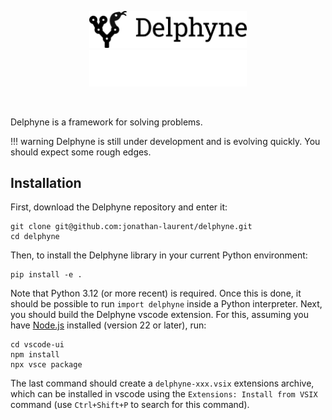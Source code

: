 <!-- We do not show the page title -->
<style> .md-content .md-typeset h1 { display: none; } </style>
<p align="center" style="margin-bottom: 45px">
  <img src="assets/logos/black/banner.png#only-light" alt="Delphyne Logo" width="50%"/>
  <img src="assets/logos/white/banner.png#only-dark" alt="Delphyne Logo" width="50%"/>
</p>

Delphyne is a framework for solving problems.


!!! warning
    Delphyne is still under development and is evolving quickly. You should expect some rough edges.

## Installation

First, download the Delphyne repository and enter it:

```
git clone git@github.com:jonathan-laurent/delphyne.git
cd delphyne
```

Then, to install the Delphyne library in your current Python environment:

```
pip install -e .
```

Note that Python 3.12 (or more recent) is required. Once this is done, it should be possible to run `import delphyne` inside a Python interpreter. Next, you should build the Delphyne vscode extension. For this, assuming you have [Node.js](https://nodejs.org/en/download) installed (version 22 or later), run:

```
cd vscode-ui
npm install
npx vsce package
```

The last command should create a `delphyne-xxx.vsix` extensions archive, which can be installed in vscode using the `Extensions: Install from VSIX` command (use `Ctrl+Shift+P` to search for this command).